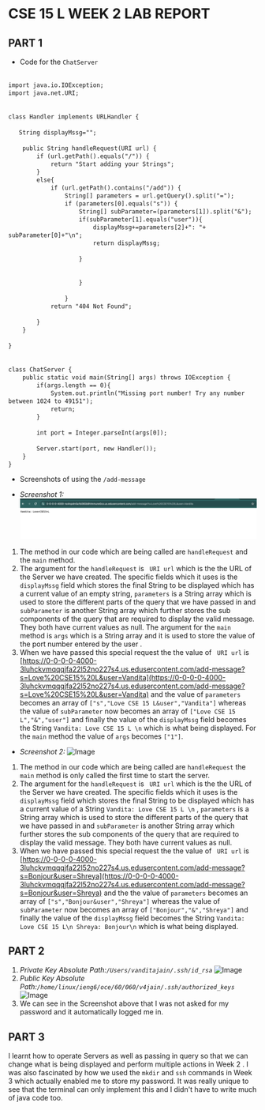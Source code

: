 # CSE 15 L WEEK 2 LAB REPORT 

## PART 1 

* Code for the ```ChatServer```

```

import java.io.IOException;
import java.net.URI;


class Handler implements URLHandler {

   String displayMssg="";
    
    public String handleRequest(URI url) {
        if (url.getPath().equals("/")) {
            return "Start adding your Strings";
        }
        else{
            if (url.getPath().contains("/add")) {
                String[] parameters = url.getQuery().split("=");
                if (parameters[0].equals("s")) {
                    String[] subParameter=(parameters[1]).split("&");
                    if(subParameter[1].equals("user")){
                        displayMssg+=parameters[2]+": "+ subParameter[0]+"\n";
                        return displayMssg;

                    }
                    
                    
                    }
                
                }
            return "404 Not Found";
        
        }
    }
        
}


class ChatServer {
    public static void main(String[] args) throws IOException {
        if(args.length == 0){
            System.out.println("Missing port number! Try any number between 1024 to 49151");
            return;
        }

        int port = Integer.parseInt(args[0]);

        Server.start(port, new Handler());
    }
}

```
* Screenshots of using the ```/add-message```
  
* *Screenshot 1:*
 ![Image](add1.png)
1. The method in our code which are being called are ```handleRequest``` and the ```main``` method.
2. The argument for the ```handleRequest``` is ``` URI url``` which is the the URL of the Server we have created. The specific fields which it uses is the ```displayMssg``` field which stores the final String to be displayed which has a current value of an empty string, ```parameters``` is a String array which is used to store the different parts of the query that we have passed in and ```subParameter``` is another String array which further stores the sub components of the query that are required to display the valid message. They both have current values as null. The argument for the ```main``` method is ```args``` which is a String array and it is used to store the value of the port number entered by the user  .
3.  When we have passed this special request the the value of ``` URI url``` is [https://0-0-0-0-4000-3luhckvmqqqjfa22l52no227s4.us.edusercontent.com/add-message?s=Love%20CSE15%20L&user=Vandita](https://0-0-0-0-4000-3luhckvmqqqjfa22l52no227s4.us.edusercontent.com/add-message?s=Love%20CSE15%20L&user=Vandita) and the value of ```parameters``` becomes an array of
```["s","Love CSE 15 L&user","Vandita"]``` whereas the value of ```subParameter``` now becomes an array of ```["Love CSE 15 L","&","user"]``` and finally the value of the ```displayMssg``` field becomes the String ```Vandita: Love CSE 15 L \n``` which is what being displayed. For the ```main``` method the value of ```args``` becomes ```["1"]```.
    
* *Screenshot 2:*
![Image](add2.png)
1. The method in our code which are being called are ```handleRequest``` the ```main``` method is only called the first time to start the server.
2. The argument for the ```handleRequest``` is ``` URI url``` which is the the URL of the Server we have created. The specific fields which it uses is the ```displayMssg``` field which stores the final String to be displayed which has a current value of a String ```Vandita: Love CSE 15 L \n``` , ```parameters``` is a String array which is used to store the different parts of the query that we have passed in and ```subParameter``` is another String array which further stores the sub components of the query that are required to display the valid message. They both have current values as null.
3. When we have passed this special request the the value of ``` URI url``` is [https://0-0-0-0-4000-3luhckvmqqqjfa22l52no227s4.us.edusercontent.com/add-message?s=Bonjour&user=Shreya](https://0-0-0-0-4000-3luhckvmqqqjfa22l52no227s4.us.edusercontent.com/add-message?s=Bonjour&user=Shreya) and the the value of ```parameters``` becomes an array of ```["s","Bonjour&user","Shreya"]``` whereas the value of ```subParameter``` now becomes an array of ```["Bonjour","&","Shreya"]``` and finally the value of the ```displayMssg``` field becomes the String ```Vandita: Love CSE 15 L\n Shreya: Bonjour\n``` which is what being displayed.

## PART 2
1. *Private Key Absolute Path:```/Users/vanditajain/.ssh/id_rsa```*
   ![Image](pvt.png)
2. *Public Key Absolute Path:```/home/linux/ieng6/oce/60/060/v4jain/.ssh/authorized_keys```*
   ![Image](public.png)
3. We can see in the Screenshot above that I was not asked for my password and it automatically logged me in.
## PART 3
I learnt how to operate Servers as well as passing in query so that we can change what is being displayed and perform multiple actions in Week 2 . I was also fascinated by how we used the ```mkdir``` and ```ssh``` commands in Week 3 which actually enabled me to store my password. It was really unique to see that the terminal can only implement this and I didn't have to write much of java code too.
